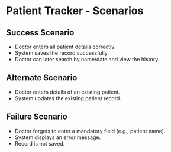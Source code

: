 # Patient Tracker - Scenarios

## Success Scenario
- Doctor enters all patient details correctly.
- System saves the record successfully.
- Doctor can later search by name/date and view the history.

## Alternate Scenario
- Doctor enters details of an existing patient.
- System updates the existing patient record.

## Failure Scenario
- Doctor forgets to enter a mandatory field (e.g., patient name).
- System displays an error message.
- Record is not saved.
